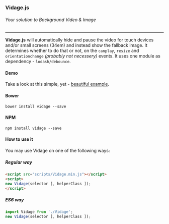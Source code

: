 ### Vidage.js
###### Your solution to Background Video & Image
---

**Vidage.js** will automatically hide and pause the video for touch devices and/or small screens (34em) and instead show the fallback image. It determines whether to do that or not, on the `canplay`, `resize` and `orientationchange` _(probably not necessery)_ events. It uses one module as dependency - `lodash/debounce`.

#### Demo
Take a look at this simple, yet - [beautiful example](https://dvlden.github.io/Vidage/).

#### Bower
`bower install vidage --save`

#### NPM
`npm install vidage --save`

#### How to use it
You may use Vidage on one of the following ways:

##### Regular way
```html
<script src="scripts/Vidage.min.js"></script>
<script>
new Vidage(selector [, helperClass ]);
</script>
```

##### ES6 way
```javascript
import Vidage from './Vidage';
new Vidage(selector [, helperClass ]);
```

